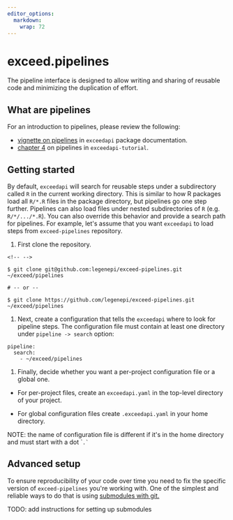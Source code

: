 ```yaml
---
editor_options: 
  markdown: 
    wrap: 72
---
```


# exceed.pipelines

The pipeline interface is designed to allow writing and sharing of
reusable code and minimizing the duplication of effort.

## What are pipelines

For an introduction to pipelines, please review the following:

-   [vignette on
    pipelines](https://dev.exceed.le.ac.uk/exceedapi/articles/data_pipelines_intro.html)
    in `exceedapi` package documentation.
-   [chapter
    4](https://dev.exceed.le.ac.uk/exceedapi/tutorial/pipelines.html) on
    pipelines in `exceedapi-tutorial`.

## Getting started

By default, `exceedapi` will search for reusable steps under a
subdirectory called `R` in the current working directory. This is
similar to how R packages load all `R/*.R` files in the package
directory, but pipelines go one step further. Pipelines can also load
files under nested subdirectories of `R` (e.g. `R/*/.../*.R`). You can
also override this behavior and provide a search path for pipelines. For
example, let's assume that you want `exceedapi` to load steps from
`exceed-pipelines` repository.

1.  First clone the repository.

```{=html}
<!-- -->
```
    $ git clone git@github.com:legenepi/exceed-pipelines.git ~/exceed/pipelines

    # -- or --

    $ git clone https://github.com/legenepi/exceed-pipelines.git ~/exceed/pipelines

1.  Next, create a configuration that tells the `exceedapi` where to
    look for pipeline steps. The configuration file must contain at
    least one directory under `pipeline -> search` option:

```{yaml}
pipeline:
  search:
    - ~/exceed/pipelines
```

1.  Finally, decide whether you want a per-project configuration file or
    a global one.

-   For per-project files, create an `exceedapi.yaml` in the top-level
    directory of your project.

-   For global configuration files create `.exceedapi.yaml` in your home
    directory.

NOTE: the name of configuration file is different if it's in the home
directory and must start with a dot \``` .` ``

## Advanced setup

To ensure reproducibility of your code over time you need to fix the
specific version of `exceed-pipelines` you're working with. One of the
simplest and reliable ways to do that is using [submodules with
git.](https://git-scm.com/book/en/v2/Git-Tools-Submodules)

TODO: add instructions for setting up submodules
